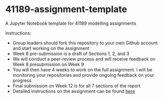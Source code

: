 # 41189-assignment-template
A Jupyter Notebook template for 41189 modelling assignments

Instructions: 

- Group leaders should fork this repository to your own Github account and start working on the assignment
- Week 8 pre-submission is a draft of Sections 1, 2, and 3
- We will conduct a peer-review process and will receive feedback on Week 8 presubmission on Week 9
- You will then have 4 weeks to work on the full assignment. I will be monitoring your repositories and provide ongoing feedback on your progress
- Final submission on Week 12 is for all 7 sections of the report
- Detailed instructions on the assignment can be found [here](https://docs.google.com/document/d/1CACNZrnxHwKRV9D2BBFyFUGUoG3DUYb1kzPRG8lriHk/edit?usp=sharing)
